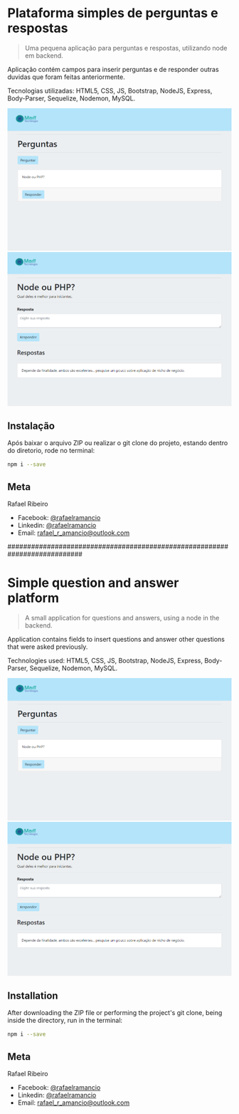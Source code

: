 # Plataforma simples de perguntas e respostas
> Uma pequena aplicação para perguntas e respostas, utilizando node em backend.

Aplicação contém campos para inserir perguntas e de responder outras duvidas que foram feitas anteriormente.

Tecnologias utilizadas: HTML5, CSS, JS, Bootstrap, NodeJS, Express, Body-Parser, Sequelize, Nodemon, MySQL.

![](Screen1.png)
![](Screen2.png)

## Instalação
Após baixar o arquivo ZIP ou realizar o git clone do projeto, estando dentro do diretorio, rode no terminal:

```sh
npm i --save
```

## Meta

Rafael Ribeiro

 - Facebook: [@rafaelramancio](https://www.facebook.com/rafaelramancio)
 - Linkedin: [@rafaelramancio](https://www.linkedin.com/in/rafael-ribeiro-amancio-76a733b1/) 
 - Email: rafael_r_amancio@outlook.com

 ###########################################################################

 # Simple question and answer platform
> A small application for questions and answers, using a node in the backend.

Application contains fields to insert questions and answer other questions that were asked previously.

Technologies used: HTML5, CSS, JS, Bootstrap, NodeJS, Express, Body-Parser, Sequelize, Nodemon, MySQL.

![](Screen1.png)
![](Screen2.png)

## Installation
After downloading the ZIP file or performing the project's git clone, being inside the directory, run in the terminal:

```sh
npm i --save
```

## Meta

Rafael Ribeiro

 - Facebook: [@rafaelramancio](https://www.facebook.com/rafaelramancio)
 - Linkedin: [@rafaelramancio](https://www.linkedin.com/in/rafael-ribeiro-amancio-76a733b1/)
 - Email: rafael_r_amancio@outlook.com